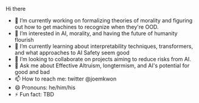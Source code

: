 Hi there 

- 🔭 I’m currently working on formalizing theories of morality and figuring out how to get machines to recognize when they're OOD. 
- 👀 I’m interested in AI, morality, and having the future of humanity flourish 
- 🌱 I’m currently learning about interpretability techniques, transformers, and what approaches to AI Safety seem good 
- 👯 I’m looking to collaborate on projects aiming to reduce risks from AI.
- 💬 Ask me about Effective Altruism, longtermism, and AI's potential for good and bad 
- 📫 How to reach me: twitter @joemkwon 
- 😄 Pronouns: he/him/his 
- ⚡ Fun fact: TBD 
